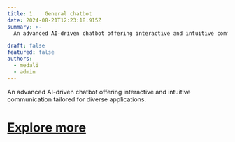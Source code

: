 ```yaml
---
title: 1.	General chatbot
date: 2024-08-21T12:23:18.915Z
summary: >-
  An advanced AI-driven chatbot offering interactive and intuitive communication tailored for diverse applications.

draft: false
featured: false
authors:
  - medali
  - admin
---
```

An advanced AI-driven chatbot offering interactive and intuitive communication tailored for diverse applications.
# [Explore more](https://chat-ai.deslabcloud.com/)